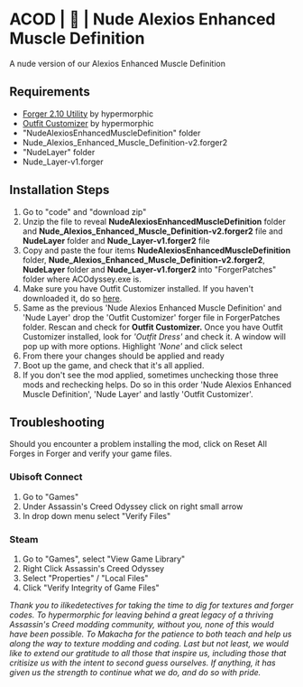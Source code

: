 # ACOD | 🔞 | Nude Alexios Enhanced Muscle Definition
A nude version of our Alexios Enhanced Muscle Definition

## Requirements
- <a href="https://www.nexusmods.com/assassinscreedodyssey/mods/42">Forger 2.10 Utility</a> by hypermorphic
- <a href="https://www.nexusmods.com/assassinscreedodyssey/mods/85">Outfit Customizer</a> by hypermorphic
- "NudeAlexiosEnhancedMuscleDefinition" folder
- Nude_Alexios_Enhanced_Muscle_Definition-v2.forger2
- "NudeLayer" folder
- Nude_Layer-v1.forger

## Installation Steps
1) Go to "code" and "download zip"
2) Unzip the file to reveal **NudeAlexiosEnhancedMuscleDefinition** folder and **Nude_Alexios_Enhanced_Muscle_Definition-v2.forger2** file and **NudeLayer** folder and **Nude_Layer-v1.forger2** file
3) Copy and paste the four items **NudeAlexiosEnhancedMuscleDefinition** folder, **Nude_Alexios_Enhanced_Muscle_Definition-v2.forger2**, **NudeLayer** folder and **Nude_Layer-v1.forger2** into "ForgerPatches" folder where ACOdyssey.exe is.
4) Make sure you have Outfit Customizer installed. If you haven't downloaded it, do so <a href="https://www.nexusmods.com/assassinscreedodyssey/mods/85">here</a>.
5) Same as the previous 'Nude Alexios Enhanced Muscle Definition' and 'Nude Layer' drop the 'Outfit Customizer' forger file in ForgerPatches folder. Rescan and check for **Outfit Customizer.** Once you have Outfit Customizer installed, look for *'Outfit Dress'* and check it. A window will pop up with more options. Highlight *'None'* and click select
6) From there your changes should be applied and ready
7) Boot up the game, and check that it's all applied.
8) If you don't see the mod applied, sometimes unchecking those three mods and rechecking helps. Do so in this order 'Nude Alexios Enhanced Muscle Definition', 'Nude Layer' and lastly 'Outfit Customizer'.

## Troubleshooting
Should you encounter a problem installing the mod, click on Reset All Forges in Forger and verify your game files.

### Ubisoft Connect
1) Go to "Games"
2) Under Assassin's Creed Odyssey click on right small arrow
3) In drop down menu select "Verify Files"

### Steam
1) Go to "Games", select "View Game Library"
2) Right Click Assassin's Creed Odyssey
3) Select "Properties" / "Local Files"
4) Click "Verify Integrity of Game Files"

*Thank you to ilikedetectives for taking the time to dig for textures and forger codes. To hypermorphic for leaving behind a great legacy of a thriving Assassin's Creed modding community, without you, none of this would have been possible. To Makacha for the patience to both teach and help us along the way to texture modding and coding. Last but not least, we would like to extend our gratitude to all those that inspire us, including those that critisize us with the intent to second guess ourselves. If anything, it has given us the strength to continue what we do, and do so with pride.*
